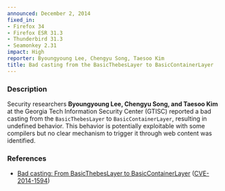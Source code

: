 ```yaml
---
announced: December 2, 2014
fixed_in:
- Firefox 34
- Firefox ESR 31.3
- Thunderbird 31.3
- Seamonkey 2.31
impact: High
reporter: Byoungyoung Lee, Chengyu Song, Taesoo Kim
title: Bad casting from the BasicThebesLayer to BasicContainerLayer
---
```


<h3>Description</h3>

<p>Security researchers <strong>Byoungyoung Lee, Chengyu Song, and Taesoo
Kim</strong> at the Georgia Tech Information Security Center (GTISC) reported a
bad casting from the <code>BasicThebesLayer</code> to
<code>BasicContainerLayer</code>, resulting in undefined behavior. This behavior
is potentially exploitable with some compilers but no clear mechanism to trigger
it through web content was identified.
</p>

<h3>References</h3>

<ul>
  <li><a href="https://bugzilla.mozilla.org/show_bug.cgi?id=1074280">
       Bad casting: From BasicThebesLayer to BasicContainerLayer</a>
(<a href="http://cve.mitre.org/cgi-bin/cvename.cgi?name=CVE-2014-1594"
class="ex-ref">CVE-2014-1594</a>)</li>
</ul>



